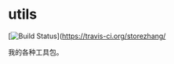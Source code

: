 # utils
[![Build Status](https://travis-ci.org/storezhang/utils.svg?branch=master)](https://travis-ci.org/storezhang/

我的各种工具包。
